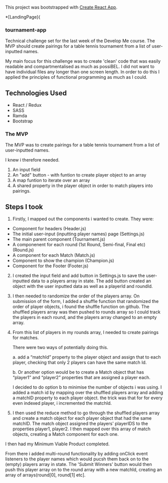 This project was bootstrapped with [Create React App](https://github.com/facebook/create-react-app).

*[LandingPage}(
### tournament-app

Technical challenge set for the last week of the Develop Me course. The MVP should create pairings for a table tennis tournament from a list of user-inputted names.

My main focus for this challenge was to create 'clean' code that was easily readable and compartmentalised as much as possiBEL. I did not want to have individual files any longer than one screen length. In order to do this I applied the principles of functional programming as much as I could.

## Technologies Used
- React / Redux
- SASS
- Ramda
- Bootstrap

### The MVP

The MVP was to create pairings for a table tennis tournament from a list of user-inputted names.

I knew i therefore needed. 

1. An input field
2. An "add" button - with funtion to create player object to an array
3. A map funtion to iterate over an array 
4. A shared property in the player object in order to match players into pairings.  

## Steps I took

1. Firstly, I mapped out the components i wanted to create. They were:

- Component for headers (Header.js)
- The initial user-input (inputting player names) page (Settings.js)
- The main parent component (Tournament.js)
- A componenent for each round (1st Round, Semi-final, Final etc)(Round.js)
- A component for each Match (Match.js)
- Component to show the champion (Champion.js)
- Component for the Footer (Footer.js)


2. I created the input field and add button in Settings.js to save the user-inputted data to a players array in state. The add button created an object with the user inputted data as well as a playerId and roundId. 

3. I then needed to randomize the order of the players array. On submission of the form, I added a shuffle function that randomized the order of player objects, i found the shuffle function on github. The shuffled players array was then pushed to rounds array so I could track the players in each round, and the players array changed to an empty array. 

4. From this list of players in my rounds array, I needed to create pairings for matches.

    There were two ways of potentially doing this.

    a. add a “matchId” property to the player object and assign that to each player, checking that only 2 players can have the same match Id.

    b. Or another option would be to create a Match object that has “player1” and “player2” properties that are assigned a player each.

    I decided to do option b to minimise the number of objects i was using. I added a match id by mapping over the shuffled players array and adding a matchID property to each player object. the trick was that for for every even indexed player, i incremented the matchId. 

4. I then used the reduce method to go through the shuffled players array and create a match object for each player object that had the same matchID.  The match object assigned the players' playerIDS to the properties player1, player2. I then mapped over this array of match objects, creating a Match component for each one.

I then had my Minimum Viable Product completed. 

From there i added multi-round functionality by adding onClick event listeners to the player names which would pucsh them back on to the (empty) players array in state. The 'Submit Winners' button would then push this player array on to the round array with a new matchId, creating an array of arrays(round[0], round[1] etc]. 
